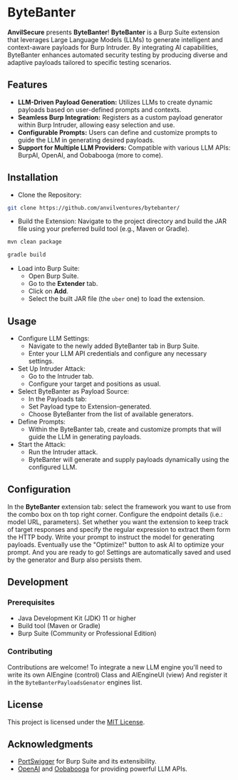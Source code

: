 # ByteBanter
**AnvilSecure** presents **ByteBanter**! **ByteBanter** is a Burp Suite extension that leverages Large Language Models (LLMs) to generate intelligent and context-aware payloads for Burp Intruder. By integrating AI capabilities, ByteBanter enhances automated security testing by producing diverse and adaptive payloads tailored to specific testing scenarios.

## Features
* **LLM-Driven Payload Generation:** Utilizes LLMs to create dynamic payloads based on user-defined prompts and contexts.
* **Seamless Burp Integration:** Registers as a custom payload generator within Burp Intruder, allowing easy selection and use.
* **Configurable Prompts:** Users can define and customize prompts to guide the LLM in generating desired payloads.
* **Support for Multiple LLM Providers:** Compatible with various LLM APIs: BurpAI, OpenAI, and Oobabooga (more to come).

## Installation
* Clone the Repository:

```bash
git clone https://github.com/anvilventures/bytebanter/
```
* Build the Extension: Navigate to the project directory and build the JAR file using your preferred build tool (e.g., Maven or Gradle).

```bash
mvn clean package
```

```bash
gradle build
```

* Load into Burp Suite:
  * Open Burp Suite.
  * Go to the **Extender** tab. 
  * Click on **Add**. 
  * Select the built JAR file (the `uber` one) to load the extension.

## Usage
* Configure LLM Settings:
  * Navigate to the newly added ByteBanter tab in Burp Suite. 
  * Enter your LLM API credentials and configure any necessary settings. 
* Set Up Intruder Attack:
  * Go to the Intruder tab. 
  * Configure your target and positions as usual. 
* Select ByteBanter as Payload Source:
  * In the Payloads tab:
  * Set Payload type to Extension-generated.
  * Choose ByteBanter from the list of available generators. 
* Define Prompts:
  * Within the ByteBanter tab, create and customize prompts that will guide the LLM in generating payloads.
* Start the Attack:
  * Run the Intruder attack. 
  * ByteBanter will generate and supply payloads dynamically using the configured LLM.

## Configuration
In the **ByteBanter** extension tab: select the framework you want to use from the combo box on th top right corner.
Configure the endpoint details (i.e.: model URL, parameters). Set whether you want the extension to keep track of target responses and 
specify the regular expression to extract them form the HTTP body. Write your prompt to instruct the model for generating payloads.
Eventually use the "Optimize!" button to ask AI to optimize your prompt. And you are ready to go! Settings are 
automatically saved and used by the generator and Burp also persists them.

## Development
### Prerequisites
* Java Development Kit (JDK) 11 or higher
* Build tool (Maven or Gradle)
* Burp Suite (Community or Professional Edition)

### Contributing
Contributions are welcome! To integrate a new LLM engine you'll need to write its own AIEngine (control) Class and AIEngineUI (view)
And register it in the `ByteBanterPayloadsGenator` engines list.

## License
This project is licensed under the [MIT License](https://opensource.org/license/mit).

## Acknowledgments
* [PortSwigger](https://portswigger.net/) for Burp Suite and its extensibility.
* [OpenAI](https://openai.com/) and [Oobabooga](https://github.com/oobabooga) for providing powerful LLM APIs.

